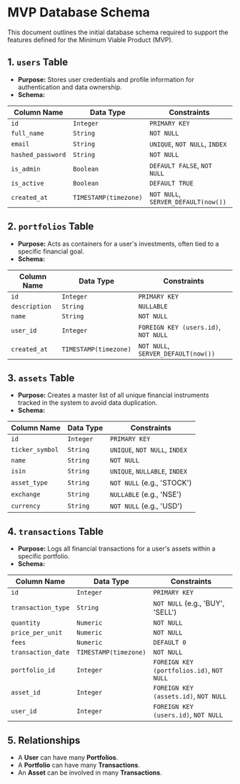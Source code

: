 # MVP Database Schema

This document outlines the initial database schema required to support the features defined for the Minimum Viable Product (MVP).

## 1. `users` Table

*   **Purpose:** Stores user credentials and profile information for authentication and data ownership.
*   **Schema:**

| Column Name       | Data Type           | Constraints                               |
| ----------------- | ------------------- | ----------------------------------------- |
| `id`              | `Integer`           | `PRIMARY KEY`                             |
| `full_name`       | `String`            | `NOT NULL`                                |
| `email`           | `String`            | `UNIQUE`, `NOT NULL`, `INDEX`             |
| `hashed_password` | `String`            | `NOT NULL`                                |
| `is_admin`        | `Boolean`           | `DEFAULT FALSE`, `NOT NULL`               |
| `is_active`       | `Boolean`           | `DEFAULT TRUE`                            |
| `created_at`      | `TIMESTAMP(timezone)` | `NOT NULL`, `SERVER_DEFAULT(now())`       |

## 2. `portfolios` Table

*   **Purpose:** Acts as containers for a user's investments, often tied to a specific financial goal.
*   **Schema:**

| Column Name | Data Type           | Constraints                               |
| ----------- | ------------------- | ----------------------------------------- |
| `id`        | `Integer`           | `PRIMARY KEY`                             |
| `description`| `String`           | `NULLABLE`                                |
| `name`      | `String`            | `NOT NULL`                                |
| `user_id`   | `Integer`           | `FOREIGN KEY (users.id)`, `NOT NULL`      |
| `created_at`| `TIMESTAMP(timezone)` | `NOT NULL`, `SERVER_DEFAULT(now())`       |

## 3. `assets` Table

*   **Purpose:** Creates a master list of all unique financial instruments tracked in the system to avoid data duplication.
*   **Schema:**

| Column Name     | Data Type | Constraints                   |
| --------------- | --------- | ----------------------------- |
| `id`            | `Integer` | `PRIMARY KEY`                 |
| `ticker_symbol` | `String`  | `UNIQUE`, `NOT NULL`, `INDEX` |
| `name`          | `String`  | `NOT NULL`                    |
| `isin`          | `String`  | `UNIQUE`, `NULLABLE`, `INDEX` |
| `asset_type`    | `String`  | `NOT NULL` (e.g., 'STOCK')    |
| `exchange`      | `String`  | `NULLABLE` (e.g., 'NSE')      |
| `currency`      | `String`  | `NOT NULL` (e.g., 'USD')      |

## 4. `transactions` Table

*   **Purpose:** Logs all financial transactions for a user's assets within a specific portfolio.
*   **Schema:**

| Column Name      | Data Type           | Constraints                               |
| ---------------- | ------------------- | ----------------------------------------- |
| `id`             | `Integer`           | `PRIMARY KEY`                             |
| `transaction_type`| `String`            | `NOT NULL` (e.g., 'BUY', 'SELL')  |
| `quantity`       | `Numeric`           | `NOT NULL`                                |
| `price_per_unit` | `Numeric`           | `NOT NULL`                                |
| `fees`           | `Numeric`           | `DEFAULT 0`                               |
| `transaction_date`| `TIMESTAMP(timezone)` | `NOT NULL`                                |
| `portfolio_id`   | `Integer`           | `FOREIGN KEY (portfolios.id)`, `NOT NULL` |
| `asset_id`       | `Integer`           | `FOREIGN KEY (assets.id)`, `NOT NULL`     |
| `user_id`        | `Integer`           | `FOREIGN KEY (users.id)`, `NOT NULL`      |

## 5. Relationships
*   A **User** can have many **Portfolios**.
*   A **Portfolio** can have many **Transactions**.
*   An **Asset** can be involved in many **Transactions**.